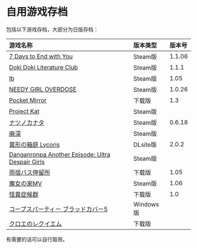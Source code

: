 # 自用游戏存档

包括以下游戏存档，大部分为日版存档：

| 游戏名称 | 版本类型 | 版本号 |
| :--- | :--- | :--- |
| [7 Days to End with You](7%20Days%20to%20End%20with%20You) | Steam版 | 1.1.06 |
| [Doki Doki Literature Club](DDLC-1454445547) | Steam版 | 1.1.1 |
| [Ib](Ib) | Steam版 | 1.05 |
| [NEEDY GIRL OVERDOSE](NEEDY%20GIRL%20OVERDOSE) | Steam版 | 1.0.26 |
| [Pocket Mirror](Pocket%20Mirror) | 下载版 | 1.3 |
| [Project Kat](ProjectKat) | Steam版 |  |
| [ナツノカナタ](natsuno-kanata) | Steam版 | 0.6.18 |
| [廃深](haishin) | Steam版 | |
| [異形の箱庭 Lycoris](%E7%95%B0%E5%BD%A2%E3%81%AE%E7%AE%B1%E5%BA%AD%20Lycoris) | DLsite版 | 2.0.2 |
| [Danganronpa Another Episode: Ultra Despair Girls](DanganAnother) | Steam版 | |
| [雨宿バス停留所](%E9%9B%A8%E5%AE%BF%E3%83%90%E3%82%B9%E5%81%9C%E7%95%99%E6%89%80) | 下载版 | 1.05 |
| [魔女の家MV](%E9%AD%94%E5%A5%B3%E3%81%AE%E5%AE%B6MV) | Steam版 | 1.06 |
| [怪異症候群](%E6%80%AA%E7%95%B0%E7%97%87%E5%80%99%E7%BE%A4) | 下载版 | 1.0 |
| [コープスパーティー ブラッドカバー5](/) | Windows版 |  |
| [クロエのレクイエム](/) | 下载版 |  |

有需要的话可以自行取用。
